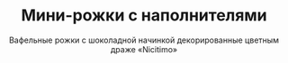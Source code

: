 ---
#site_title: Продукт # Заголовок страницы (вкладка в браузере)
uniclass: product-4 # Это трогать не нужно

#------ Карточка товара ------
title: Мини-рожки с наполнителями # Заголовок, который будет везде отображаться
tumbnail: /assets/images/products/tumb-product-4.png # Изображение для карточки товара

#------ Отдельная страница товара - 1 экран ------
title_section: Мини-рожки с наполнителями # Название продукта на странице
subtitle: Вафельные рожки с шоколадной начинкой декорированные цветным драже «Nicitimo» # Подзаголовок
describe: Хрустящие десерты с шоколадной начинкой. # Описание под заголовком
size_upakovki: 187x68x70 мм # Размер упаковки
count_in: 12 шт # Кол-во в гофрокоробе
size_gofro: 395x240x150 мм # Размер гофрокороба

#------ Преимущества - 2 экран ------
# Одна карточка состоит из двух полей - img и text. Оба поля нужно заполнять, чтобы они отобазились на странице
advantages:
    - img: /assets/images/icons/party.svg
      text: Идеально подойдет для детского праздника
    - img: /assets/images/icons/nach.svg
      text: Вкусная начинка
    - img: /assets/images/icons/upack.svg
      text: Практичная упаковка

#------ Продукция бренда - 3 экран ------
# Обязательные параметры: img - картинка которая будет отображаться
# Необязательные: img_slider - если нужна другая картинка в слайдере на первом экране
# exlude_slider - если НЕ нужно показывать в слайдере на первом экране, возможные значения: true - убрать, false - оставить как было (либо можно просто убрать этот параметр)
# subtitle, describe, size_upakovki, count_in, size_gofro - все настройки как на первом экране
brands_products:
    - img: /assets/images/products/product-4/brands/item-1.png
      img_slider: /assets/images/products/product-4/brands/item-5.png
      # img_slider: /assets/images/products/product-4/animation/product-3.png
      subtitle: Вафельные рожки с начинками со вкусом шоколада и сгущенного молока, 200 г, 500 г # Подзаголовок
      describe: Хрустящие десерты с кремовой начинкой со вкусом шоколада и сгущенного молока. # Описание под заголовком
      size_upakovki: 220х180х50 мм, 290х180х70 мм # Размер упаковки
      count_in: 12 шт, 5 шт # Кол-во в гофрокоробе
      size_gofro: 390х260х225 мм # Размер гофрокороба
    - img: /assets/images/products/product-4/brands/item-2.png
      is_first_slide: true
    - img: /assets/images/products/product-4/brands/item-3.png
      subtitle: Вафельные рожки с начинками со вкусом шоколада и сгущенного молока, россыпью 3 кг # Подзаголовок
      describe: Хрустящие десерты с кремовой начинкой со вкусом шоколада и сгущенного молока. # Описание под заголовком
      size_gofro: 390х260х225 мм # Размер гофрокороба
---